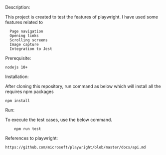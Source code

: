 Description:

This project is created to test the features of playwright. I have used some features related to 

      Page navigation
      Opening links
      Scrolling screens
      Image capture
      Integration to Jest


Prerequisite:

    nodejs 10+

Installation:

After cloning this repository, run command as below which will install all the requires npm packages

    npm install

Run:

To execute the test cases, use the below command.

        npm run test


References to playwright:

    https://github.com/microsoft/playwright/blob/master/docs/api.md
